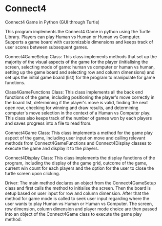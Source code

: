 # Connect4
Connect4 Game in Python (GUI through Turtle)


This program implements the Connect4 Game in python using the Turtle Library. Players can play Human vs Human or Human vs Computer.
Supports a game board with customizable dimensions and keeps track of user scores between subsequent games.

Connect4GameSetup Class:
This class implements methods that set up the majority of the visual aspects of the game for the player (initialising the screen, 
selecting mode of game: human vs computer or human vs human, setting up the game board and selecting row and column dimensions) and 
set ups the initial game board (list) for the program to manipulate for game functions.

Class4GameFunctions Class:
This class implements all the back end functions of the game, including positioning the player's move correctly in the board list, 
determining if the player's move is valid, finding the next open row, checking for winning and draw results, and determining computer's 
move selection in the context of a Human vs Computer play. This class also keeps track of the number of games won by each players and 
saves progress into a file to read from. 

Connect4Game Class:
This class implements a method for the game play aspect of the game, including user input on move and calling relevant methods 
from Connect4GameFunctions and Connect4Display classes to execute the game and display it to the players.

Connect4Display Class:
This class implements the display functions of the program, including the display of the game grid, outcome of the game, current 
win count for each players and the option for the user to close the turtle screen upon clicking.

Driver: 
The main method declares an object from the Connect4GameSetup class and first calls the method to initialise the screen. Then the 
board is setup based on user input for row and column dimension. After that the method for game mode is called to seek user input 
regarding where the user wants to play Human vs Human or Human vs Computer. The screen, row dimension, column dimension and player 
mode choice are then passed into an object of the Connect4Game class to execute the game play method.
